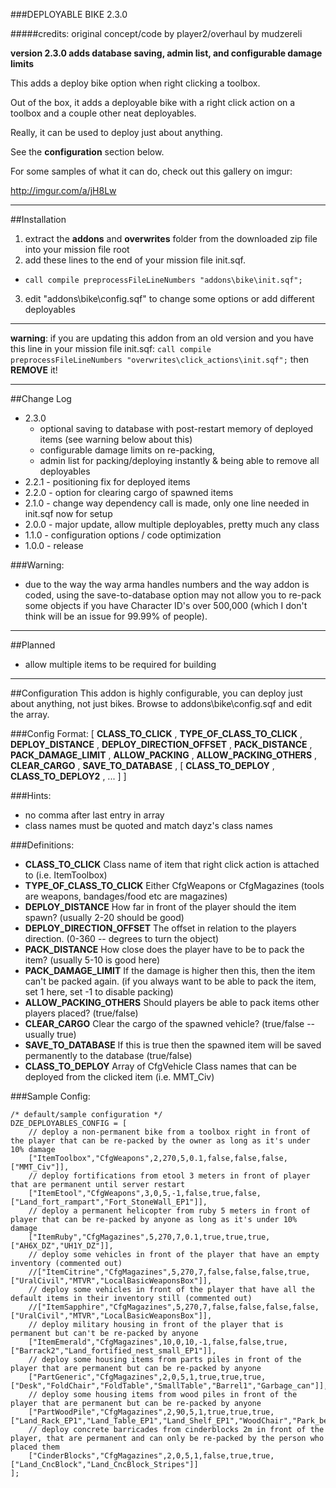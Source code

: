 ###DEPLOYABLE BIKE 2.3.0

#####credits: original concept/code by player2/overhaul by mudzereli

**version 2.3.0 adds database saving, admin list, and configurable damage limits**

This adds a deploy bike option when right clicking a toolbox. 

Out of the box, it adds a deployable bike with a right click action on a toolbox and a couple other neat deployables.

Really, it can be used to deploy just about anything.

See the **configuration** section below.

For some samples of what it can do, check out this gallery on imgur:

http://imgur.com/a/jH8Lw

-----

##Installation
 1. extract the **addons** and **overwrites** folder from the downloaded zip file into your mission file root
 2. add these lines to the end of your mission file init.sqf.
   * ```call compile preprocessFileLineNumbers "addons\bike\init.sqf";```
 3. edit "addons\bike\config.sqf" to change some options or add different deployables

-----

**warning**: if you are updating this addon from an old version and you have this line in your mission file init.sqf:
```call compile preprocessFileLineNumbers "overwrites\click_actions\init.sqf";```
then **REMOVE** it!

-----

##Change Log
* 2.3.0
  - optional saving to database with post-restart memory of deployed items (see warning below about this)
  - configurable damage limits on re-packing, 
  - admin list for packing/deploying instantly & being able to remove all deployables
* 2.2.1 - positioning fix for deployed items
* 2.2.0 - option for clearing cargo of spawned items
* 2.1.0 - change way dependency call is made, only one line needed in init.sqf now for setup
* 2.0.0 - major update, allow multiple deployables, pretty much any class
* 1.1.0 - configuration options / code optimization
* 1.0.0 - release

###Warning:
- due to the way the way arma handles numbers and the way addon is coded, using the save-to-database option may not allow you to re-pack some objects if you have Character ID's over 500,000 (which I don't think will be an issue for 99.99% of people). 

-----

##Planned
* allow multiple items to be required for building

-----

##Configuration
This addon is highly configurable, you can deploy just about anything, not just bikes. Browse to addons\bike\config.sqf and edit the array.

###Config Format:
[ **CLASS_TO_CLICK** , **TYPE_OF_CLASS_TO_CLICK** , **DEPLOY_DISTANCE** , **DEPLOY_DIRECTION_OFFSET** , **PACK_DISTANCE** , **PACK_DAMAGE_LIMIT** , **ALLOW_PACKING** , **ALLOW_PACKING_OTHERS** , **CLEAR_CARGO** , **SAVE_TO_DATABASE** , [ **CLASS_TO_DEPLOY** , **CLASS_TO_DEPLOY2** , ... ] ]

###Hints:
- no comma after last entry in array
- class names must be quoted and match dayz's class names

###Definitions:
- **CLASS_TO_CLICK**             Class name of item that right click action is attached to (i.e. ItemToolbox)
- **TYPE_OF_CLASS_TO_CLICK**     Either CfgWeapons or CfgMagazines (tools are weapons, bandages/food etc are magazines)
- **DEPLOY_DISTANCE**            How far in front of the player should the item spawn? (usually 2-20 should be good)
- **DEPLOY_DIRECTION_OFFSET**    The offset in relation to the players direction. (0-360 -- degrees to turn the object)
- **PACK_DISTANCE**              How close does the player have to be to pack the item? (usually 5-10 is good here)
- **PACK_DAMAGE_LIMIT**          If the damage is higher then this, then the item can't be packed again. (if you always want to be able to pack the item, set 1 here, set -1 to disable packing)
- **ALLOW_PACKING_OTHERS**       Should players be able to pack items other players placed? (true/false)
- **CLEAR_CARGO**                Clear the cargo of the spawned vehicle? (true/false -- usually true)
- **SAVE_TO_DATABASE**           If this is true then the spawned item will be saved permanently to the database (true/false)
- **CLASS_TO_DEPLOY**            Array of CfgVehicle Class names that can be deployed from the clicked item (i.e. MMT_Civ)


###Sample Config:
```
/* default/sample configuration */
DZE_DEPLOYABLES_CONFIG = [
    // deploy a non-permanent bike from a toolbox right in front of the player that can be re-packed by the owner as long as it's under 10% damage
    ["ItemToolbox","CfgWeapons",2,270,5,0.1,false,false,false,["MMT_Civ"]],
    // deploy fortifications from etool 3 meters in front of player that are permanent until server restart
    ["ItemEtool","CfgWeapons",3,0,5,-1,false,true,false,["Land_fort_rampart","Fort_StoneWall_EP1"]],
    // deploy a permanent helicopter from ruby 5 meters in front of player that can be re-packed by anyone as long as it's under 10% damage
    ["ItemRuby","CfgMagazines",5,270,7,0.1,true,true,true,["AH6X_DZ","UH1Y_DZ"]],
    // deploy some vehicles in front of the player that have an empty inventory (commented out)
    //["ItemCitrine","CfgMagazines",5,270,7,false,false,false,true,["UralCivil","MTVR","LocalBasicWeaponsBox"]],
    // deploy some vehicles in front of the player that have all the default items in their inventory still (commented out)
    //["ItemSapphire","CfgMagazines",5,270,7,false,false,false,false,["UralCivil","MTVR","LocalBasicWeaponsBox"]],
    // deploy military housing in front of the player that is permanent but can't be re-packed by anyone
    ["ItemEmerald","CfgMagazines",10,0,10,-1,false,false,true,["Barrack2","Land_fortified_nest_small_EP1"]],
    // deploy some housing items from parts piles in front of the player that are permanent but can be re-packed by anyone
    ["PartGeneric","CfgMagazines",2,0,5,1,true,true,true,["Desk","FoldChair","FoldTable","SmallTable","Barrel1","Garbage_can"]],
    // deploy some housing items from wood piles in front of the player that are permanent but can be re-packed by anyone
    ["PartWoodPile","CfgMagazines",2,90,5,1,true,true,true,["Land_Rack_EP1","Land_Table_EP1","Land_Shelf_EP1","WoodChair","Park_bench2","Park_bench1"]],
    // deploy concrete barricades from cinderblocks 2m in front of the player, that are permanent and can only be re-packed by the person who placed them
    ["CinderBlocks","CfgMagazines",2,0,5,1,false,true,true,["Land_CncBlock","Land_CncBlock_Stripes"]]
];
```

